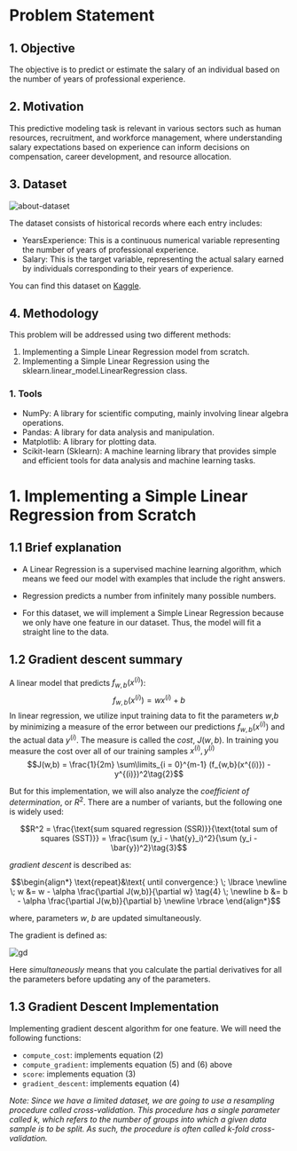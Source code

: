 # Problem Statement

## 1. Objective
The objective is to predict or estimate the salary of an individual based on the number of years of professional experience.

## 2. Motivation
This predictive modeling task is relevant in various sectors such as human resources, recruitment, and workforce management, where understanding salary expectations based on experience can inform decisions on compensation, career development, and resource allocation.

## 3. Dataset

![about-dataset](https://github.com/diandree/simple-linear-regression-comparison/assets/37777059/963c04ef-7378-4bc4-ad8f-695ff31b0f62)


The dataset consists of historical records where each entry includes:
* YearsExperience: This is a continuous numerical variable representing the number of years of professional experience.
* Salary: This is the target variable, representing the actual salary earned by individuals corresponding to their years of experience.

You can find this dataset on [Kaggle](https://www.kaggle.com/datasets/karthickveerakumar/salary-data-simple-linear-regression).

## 4. Methodology

This problem will be addressed using two different methods:
1. Implementing a Simple Linear Regression model from scratch.
2. Implementing a Simple Linear Regression using the sklearn.linear_model.LinearRegression class.

### 1. Tools

* NumPy: A library for scientific computing, mainly involving linear algebra operations.
* Pandas: A library for data analysis and manipulation.
* Matplotlib: A library for plotting data.
* Scikit-learn (Sklearn): A machine learning library that provides simple and efficient tools for data analysis and machine learning tasks.


# 1. Implementing a Simple Linear Regression from Scratch

## 1.1 Brief explanation

* A Linear Regression is a supervised machine learning algorithm, which means we feed our model with examples that include the right answers.

* Regression predicts a number from infinitely many possible numbers.

* For this dataset, we will implement a Simple Linear Regression because we only have one feature in our dataset. Thus, the model will fit a straight line to the data.


## 1.2 Gradient descent summary
A linear model that predicts $f_{w,b}(x^{(i)})$:
$$f_{w,b}(x^{(i)}) = wx^{(i)} + b \tag{1}$$
In linear regression, we utilize input training data to fit the parameters $w$,$b$ by minimizing a measure of the error between our predictions $f_{w,b}(x^{(i)})$ and the actual data $y^{(i)}$. The measure is called the $cost$, $J(w,b)$. In training you measure the cost over all of our training samples $x^{(i)},y^{(i)}$
$$J(w,b) = \frac{1}{2m} \sum\limits_{i = 0}^{m-1} (f_{w,b}(x^{(i)}) - y^{(i)})^2\tag{2}$$ 

But for this implementation, we will also analyze the *coefficient of determination*, or $R^2$. There are a number of variants, but the following one is widely used:

$$R^2 = \frac{\text{sum squared regression (SSR)}}{\text{total sum of squares (SST)}} = \frac{\sum (y_i - \hat{y}_i)^2}{\sum (y_i - \bar{y})^2}\tag{3}$$ 

 *gradient descent* is described as:

$$\begin{align*} \text{repeat}&\text{ until convergence:} \; \lbrace \newline
\;  w &= w -  \alpha \frac{\partial J(w,b)}{\partial w} \tag{4}  \; \newline 
 b &= b -  \alpha \frac{\partial J(w,b)}{\partial b}  \newline \rbrace
\end{align*}$$

where, parameters $w$, $b$ are updated simultaneously.  

The gradient is defined as:

![gd](https://github.com/diandree/simple-linear-regression-comparison/assets/37777059/e1c07d3f-a2ce-49cb-8757-d36dd9be933c)


Here *simultaneously* means that you calculate the partial derivatives for all the parameters before updating any of the parameters.

## 1.3 Gradient Descent Implementation

Implementing gradient descent algorithm for one feature. We will need the following functions: 
- `compute_cost`: implements equation (2)
- `compute_gradient`: implements equation (5) and (6) above
- `score`: implements equation (3)
- `gradient_descent`: implements equation (4)

*Note: Since we have a limited dataset, we are going to use a resampling procedure called cross-validation. This procedure has a single parameter called k, which refers to the number of groups into which a given data sample is to be split. As such, the procedure is often called k-fold cross-validation.*
